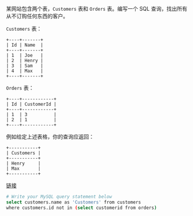 某网站包含两个表，`Customers` 表和 `Orders` 表。编写一个 SQL 查询，找出所有从不订购任何东西的客户。

`Customers` 表：
```
+----+-------+
| Id | Name  |
+----+-------+
| 1  | Joe   |
| 2  | Henry |
| 3  | Sam   |
| 4  | Max   |
+----+-------+
```

`Orders` 表：
```
+----+------------+
| Id | CustomerId |
+----+------------+
| 1  | 3          |
| 2  | 1          |
+----+------------+
```

例如给定上述表格，你的查询应返回：
```
+-----------+
| Customers |
+-----------+
| Henry     |
| Max       |
+-----------+
```

[链接](https://leetcode-cn.com/problems/customers-who-never-order)

```bash
# Write your MySQL query statement below
select customers.name as 'Customers' from customers
where customers.id not in (select customerid from orders)
```
